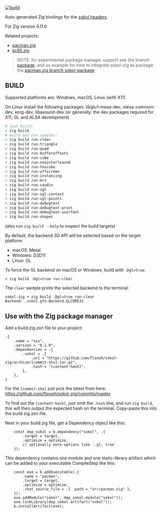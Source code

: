 [![build](https://github.com/floooh/sokol-zig/actions/workflows/main.yml/badge.svg)](https://github.com/floooh/sokol-zig/actions/workflows/main.yml)

Auto-generated Zig bindings for the [sokol headers](https://github.com/floooh/sokol).

For Zig version 0.11.0

Related projects:

- [pacman.zig](https://github.com/floooh/pacman.zig)
- [kc85.zig](https://github.com/floooh/kc85.zig)

> NOTE: for experimental package manager support see the branch [package](https://github.com/floooh/sokol-zig/tree/package),
> and as example for how to integrate sokol-zig as package the [pacman.zig branch sokol-package](https://github.com/floooh/pacman.zig/tree/sokol-package)

## BUILD

Supported platforms are: Windows, macOS, Linux (with X11)

On Linux install the following packages: libglu1-mesa-dev, mesa-common-dev, xorg-dev, libasound-dev
(or generally: the dev packages required for X11, GL and ALSA development)

```sh
# just build:
> zig build
# build and run samples:
> zig build run-clear
> zig build run-triangle
> zig build run-quad
> zig build run-bufferoffsets
> zig build run-cube
> zig build run-noninterleaved
> zig build run-texcube
> zig build run-offscreen
> zig build run-instancing
> zig build run-mrt
> zig build run-saudio
> zig build run-sgl
> zig build run-sgl-context
> zig build run-sgl-points
> zig build run-debugtext
> zig build run-debugtext-print
> zig build run-debugtext-userfont
> zig build run-shapes
```

(also run ```zig build --help``` to inspect the build targets)

By default, the backend 3D API will be selected based on the target platform:

- macOS: Metal
- Windows: D3D11
- Linux: GL

To force the GL backend on macOS or Windows, build with ```-Dgl=true```:

```
> zig build -Dgl=true run-clear
```

The ```clear``` sample prints the selected backend to the terminal:

```
sokol-zig ➤ zig build -Dgl=true run-clear
Backend: .sokol.gfx.Backend.GLCORE33
```

## Use with the Zig package manager

Add a build.zig.zon file to your project:

```zig
.{
    .name = "xxx",
    .version = "0.1.0",
    .dependencies = .{
        .sokol = .{
            .url = "https://github.com/floooh/sokol-zig/archive/[commit-sha].tar.gz",
            .hash = "[content-hash]",
        },
    },
}
```

For the `[commit-sha]` just pick the latest from here: https://github.com/floooh/sokol-zig/commits/master

To find out the `[content-hash]`, just omit the `.hash` line, and run `zig build`, this will then output
the expected hash on the terminal. Copy-paste this into the build.zig.zon file.

Next in your build.zig file, get a Dependency object like this:

```zig
    const dep_sokol = b.dependency("sokol", .{
        .target = target,
        .optimize = optimize,
        // optionally more options like `.gl: true`
    });
```

This dependency contains one module and one static-library artifact which can be added
to your executable CompileStep like this:

```zig
    const exe = b.addExecutable(.{
        .name = "pacman",
        .target = target,
        .optimize = optimize,
        .root_source_file = .{ .path = "src/pacman.zig" },
    });
    exe.addModule("sokol", dep_sokol.module("sokol"));
    exe.linkLibrary(dep_sokol.artifact("sokol"));
    b.installArtifact(exe);
```
